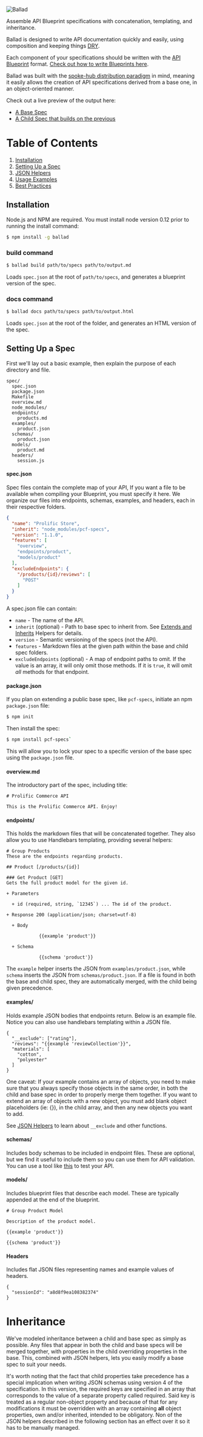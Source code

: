 ![Ballad](ballad.jpg)

Assemble API Blueprint specifications with concatenation, templating, and inheritance.

Ballad is designed to write API documentation quickly and easily, using composition and
keeping things [DRY](https://en.wikipedia.org/wiki/Don%27t_repeat_yourself).

Each component of your specifications should be written with the [API Blueprint](https://apiblueprint.org/)
format. [Check out how to write Blueprints here](https://docs.apiary.io/api_101/api_blueprint_tutorial/).

Ballad was built with the [spoke-hub distribution paradigm](https://en.wikipedia.org/wiki/Spoke%E2%80%93hub_distribution_paradigm)
in mind, meaning it easily allows the creation of API specifications derived from a base one, in an object-oriented manner.

Check out a live preview of the output here:
- [A Base Spec](http://htmlpreview.github.io/?https://github.com/prolificinteractive/ballad/blob/master/example/Zoo.html)
- [A Child Spec that builds on the previous](http://htmlpreview.github.io/?https://github.com/prolificinteractive/ballad/blob/master/example/Bronx_Zoo.html)

# Table of Contents
  1. [Installation](#installation)
  2. [Setting Up a Spec](#setting-up-a-spec)
  3. [JSON Helpers](./json-helpers.md)
  4. [Usage Examples](./examples.md)
  5. [Best Practices](./best_practices.md)

## Installation

Node.js and NPM are required. You must install node version 0.12 prior to running the install command:

```bash
$ npm install -g ballad
```

### build command

```bash
$ ballad build path/to/specs path/to/output.md
```

Loads `spec.json` at the root of `path/to/specs`, and generates a blueprint version of the spec.

### docs command

```bash
$ ballad docs path/to/specs path/to/output.html
```

Loads `spec.json` at the root of the folder, and generates an HTML version of the spec.

## Setting Up a Spec

First we'll lay out a basic example, then explain the purpose of each directory and file.

```
spec/
  spec.json
  package.json
  Makefile
  overview.md
  node_modules/
  endpoints/
    products.md
  examples/
    product.json
  schemas/
    product.json
  models/
    product.md
  headers/
    session.js
```

#### spec.json

Spec files contain the complete map of your API, If you want a file to be available when
compiling your Blueprint, you must specify it here. We organize our files into endpoints,
schemas, examples, and headers, each in their respective folders.

```json
{
  "name": "Prolific Store",
  "inherit": "node_modules/pcf-specs",
  "version": "1.1.0",
  "features": [
    "overview",
    "endpoints/product",
    "models/product"
  ],
  "excludeEndpoints": {
    "/products/{id}/reviews": [
      "POST"
    ]
  }
}
```
A spec.json file can contain:

  - `name` - The name of the API.
  - `inherit` (optional) - Path to base spec to inherit from. See [Extends and Inherits](#extends-and-inherits-helpers) Helpers for details.
  - `version` - Semantic versioning of the specs (not the API).
  - `features` - Markdown files at the given path within the base and child spec folders.
  - `excludeEndpoints` (optional) - A map of endpoint paths to omit. If the value is an array, it will only omit those methods. If it is `true`, it will omit _all_ methods for that endpoint.

#### package.json

If you plan on extending a public base spec, like `pcf-specs`, initiate an npm `package.json` file:
```bash
$ npm init
```

Then install the spec:
```bash
$ npm install pcf-specs`
```

This will allow you to lock your spec to a specific version of the base spec using the `package.json` file.

#### overview.md

The introductory part of the spec, including title:

```
# Prolific Commerce API

This is the Prolific Commerce API. Enjoy!
```

#### endpoints/

This holds the markdown files that will be concatenated together. They also allow you to use Handlebars templating, providing several helpers:

```
# Group Products
These are the endpoints regarding products.

## Product [/products/{id}]

### Get Product [GET]
Gets the full product model for the given id.

+ Parameters

  + id (required, string, `12345`) ... The id of the product.

+ Response 200 (application/json; charset=utf-8)

  + Body

            {{example 'product'}}

  + Schema

            {{schema 'product'}}
```

The `example` helper inserts the JSON from `examples/product.json`, while `schema` inserts the JSON from `schemas/product.json`.
If a file is found in both the base and child spec, they are automatically merged, with the child being given precedence.

#### examples/

Holds example JSON bodies that endpoints return. Below is an example file.
Notice you can also use handlebars templating within a JSON file.

```
{
  "__exclude": ["rating"],
  "reviews": "{{example 'reviewCollection'}}",
  "materials": [
    "cotton",
    "polyester"
  ]
}
```
One caveat: If your example contains an array of objects, you need to make sure that
you always specify those objects in the same order, in both the child and base spec
in order to properly merge them together. If you want to extend an array of objects with a new object, you must add blank
object placeholders (ie: {}), in the child array, and then any new objects you want to add.

See [JSON Helpers](./json-helpers.md) to learn about `__exclude` and other functions.

#### schemas/

Includes body schemas to be included in endpoint files. These are optional,
but we find it useful to include them so you can use them for API validation.
You can use a tool like [this](http://jsonschemalint.com/) to test
your API.

#### models/

Includes blueprint files that describe each model. These are typically appended
at the end of the blueprint.

```
# Group Product Model

Description of the product model.

{{example 'product'}}

{{schema 'product'}}
```

#### Headers

Includes flat JSON files representing names and example values of headers.

```
{
  "sessionId": "a8d8f9ea108382374"
}
```
# Inheritance

We've modeled inheritance between a child and base spec as simply as possible. Any files
that appear in both the child and base specs will be merged together, with properties in
the child overriding properties in the base. This, combined with JSON helpers, lets you
easily modify a base spec to suit your needs.

It's worth noting that the fact that child properties take precedence has a special implication
when writing JSON schemas using version 4 of the specification. In this version, the required keys
are specified in an array that corresponds to the value of a separate property called required.
Said key is treated as a regular non-object property and because of that for any modifications it
must be overridden with an array containing **all** object properties, own and/or inherited,
intended to be obligatory. Non of the JSON helpers described in the following section has an
effect over it so it has to be manually managed.
